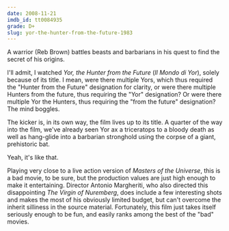 ```yaml
---
date: 2008-11-21
imdb_id: tt0084935
grade: D+
slug: yor-the-hunter-from-the-future-1983
---
```


A warrior (Reb Brown) battles beasts and barbarians in his quest to find the secret of his origins.

I'll admit, I watched _Yor, the Hunter from the Future_ (_Il Mondo di Yor_), solely because of its title. I mean, were there multiple Yors, which thus required the "Hunter from the Future" designation for clarity, or were there multiple Hunters from the future, thus requiring the "Yor" designation? Or were there multiple Yor the Hunters, thus requiring the "from the future" designation? The mind boggles.

The kicker is, in its own way, the film lives up to its title. A quarter of the way into the film, we've already seen Yor ax a triceratops to a bloody death as well as hang-glide into a barbarian stronghold using the corpse of a giant, prehistoric bat.

Yeah, it's like that.

Playing very close to a live action version of _Masters of the Universe_, this is a bad movie, to be sure, but the production values are just high enough to make it entertaining. Director Antonio Margheriti, who also directed this disappointing <span data-imdb-id="tt0057646">_The Virgin of Nuremberg_</span>, does include a few interesting shots and makes the most of his obviously limited budget, but can't overcome the inherit silliness in the source material. Fortunately, this film just takes itself seriously enough to be fun, and easily ranks among the best of the "bad" movies.
